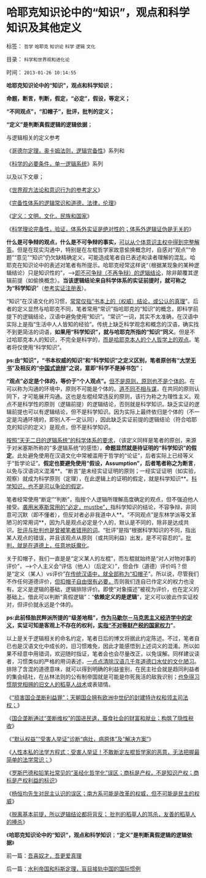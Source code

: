 # 哈耶克知识论中的“知识”，观点和科学知识及其他定义

标签： `哲学` `哈耶克` `知识论` `科学` `逻辑` `文化` 

目录： `科学和世界观和进化论`

时间： `2013-01-26 10:14:55`

**哈耶克知识论中的“知识”，观点和科学知识**；

**命题，断言，判断，假定，“必定”，假设，等定义；**

**“不同观点”，“扣帽子”，批评，批判的定义；**

**“定义”是判断真假逻辑的逻辑依据**；

与逻辑相关的定义参考

《[哥德尔定理，奥卡姆法则，逻辑完备性](../../../2011/5/3/只有人类才具备逻辑能力.md)》系列和

《[科学的必要条件，单一逻辑系统](../../../2011/5/28/科学必要条件，单一逻辑规则.md)》系列

以及以下文章；

《[世界观方法论和意识行为的参考定义](../../../2010/2/11/世界观方法论和意识行为的参考定义.md)》

《[完备性体系的逻辑常识和道德，法律，伦理](../../../2010/2/21/完备性体系的逻辑常识和道德，法律，伦理.md)》

《[定义：文明，文化，民族和国家](../../../2010/2/11/定义：文明，文化，民族和国家.md)》

《[科学理论完备性，验证，体系外实证是绝对性的；体系外逻辑证伪是无关的](../../../2010/7/12/中医是玄学；双盲统计是医疗保险的依据.md)》

**什么是可争辩的观点，什么是不可争辩的事实，**[可以从个体意识主权中得到完整解答](../../../2011/3/2/个体意识主权不是信仰：你的意识，不是别人的意识.md)。但是在现实沟通中，特别是在左棍哲学家故意偷换概念时，自感对“观点”“命题”“意见”“知识”仍欠缺精确定义，可能造成笔者自已表述和读者理解的混乱。哈耶克在知识论中的表述对笔者有所提示。哈耶克经常这样说“（根据某现象的某种逻辑结论）只是知识性的”，——>[即不可争辩（不再争辩）的逻辑结论](../../../2009/12/13/明确争论和不可争论的边界.md)，除非颠覆其逻辑前提（如偷换概念）。**当该逻辑结论来自科学体系的实证前提时，就可称之为“科学知识**”（[参考实证注册表](../../../2012/3/15/科学中没有哲学的位置；信仰的位置在那里？.md)）。

“知识”在汉语文化的习惯，[常常仅指“书本上的（权威）结论，或公认的真理](../../../2009/5/24/大学无书：读对书，不如会读书.md)”。后者的定义显然与哈耶克不同，笔者常用“常识”指哈耶克的“知识”的概念，即科学前提下的逻辑结论，汉语中避免使用“知识”。“常识”一词，其实不太准确，在汉语中实际上是指“生活中人人皆知的经验”。传统上缺乏科学观念和概念的汉语，确实找不到更简洁的词语，**如果用“科学知识”，就与哈耶克所指的“知识”同义**。但是不过哈耶克本人的知识，不完全是科学的，[而是哈耶克本人的个人哲学上的观点](../../../2012/3/18/传统知识分子“传统＝公有制＝五毛卫道”.md)。笔者将仅使用“科学知识”。

**ps:由“知识”，“书本权威的知识”和“科学知识”之定义区别，笔者原创有“[大学无书](../../../2009/12/14/和猪打架，和信念争论（不是信仰）.md)”及相反的“[中国式诡辩](../../../2008/8/31/“大学无书”，远离中国式诡辩！.md)”之说，意即“科学不是掉书包”**；

**“观点”必定是个体的，等价于“个人观点”。**[但不是原则，原则也不是个体的](../../../2012/3/14/系统论,进化论和信息系统.md)。在可以称为沟通的环境中，原则不可能是个体的。[道不同不相与谋](../../../2010/7/29/没有共同利益，请不要急忙以身相许！.md)，在共同的原则认同下，才可能展开沟通。这也是左棍经常违反的原则，该行为称之为理性主义。观点不是科学性的原则（逻辑前提）的逻辑结论，否则就是科学知识。缺乏实证的逻辑前提也可以有逻辑结论，但不是科学知识。因为实际上最终依归是个体的（不一定是沟通环境的，即别人不一定认同），因此缺乏实证前提的逻辑结论（符合哈耶克的知识的定义）是观点，但不是科学知识。

[按照“天无二日的逻辑系统”的科学体系的要求](../../../2010/6/10/“天无二日，法无二纲”科学体系基本要求.md)，（该定义同样是笔者的原创，来源于对米塞斯所称的“多逻辑系统”的感悟），**命题显然就是待证明的“科学知识”的假定**。此处避免使用在汉语文化中常被滥用于哲学的“论证”，后者实际上已经等义于“哲学论证”。**假定也要避免使用“假设，Assumption”，后者笔者称之为断言**，以免与汉语词义混淆**。“断言”是未经实证证明的原则；一经实证证明（如实验，观察）就成为科学原则（定理），在此逻辑上的证明的假定，就是科学知识**。[科学知识，也不是可以争论的假定](../../../2009/11/24/科学求知“五不争论”只讲事实.md)。

笔者经常使用“断定”“判断”，指按个人逻辑所理解高度确定的观点，但不强迫他人接受。[袭用米塞斯常用的“必定，mustbe”，](../../../2010/3/7/米塞斯是科学陈述不杂繁冗的文学典范.md)指科学知识的结论，不容争辩，非同意可沉默（即不懂者），但反对者必非我道中人**。“不同观点”是东林学派等文革陋习的常用词**，因为凡是观点必定是个人的，默认是不同的，除非是达成共识。[批评与批判也是曾被笔者错用的词](../../../2009/7/8/骂，批评，批判的权利和实证.md)。“批评”是指“根据科学知识的不同，指出某人观点的错误，并且该观点从原则（或共同利益）出发，是不可容忍的”。[批判，就是在道德上，任意地妖魔化](%E4%BD%9C%E9%81%93%E5%BE%B7%E6%84%8F%E4%B9%89%E4%B8%8A)。

关于扣帽子，我们一直是是“定义某人的左棍”，而左棍就始终是“对人对物对事的评价”，——>个人主义会“评估（他人）（后定义）”，但会作（道德）评价吗？但是“定义（某人）vs评价”[在传统汉语中，就全部称为“扣帽子](../../../2011/2/17/等级社会的真理标准就是“等级”本身.md)”。所以说，尽管我们不作任何道德评价，[但扣帽子自由很有必要，](../../../2011/7/19/不敢扣帽子的人，不会是民主人.md)否则我们连自已作定义的权力也没有。定义是逻辑的基础，逻辑排除评价。即使“对象描述”被视为评价，也在定义的基础上。借此可以判断“真假逻辑”：“**依赖定义的是逻辑**”，定义可以彼此作实证校对，但评价就永远是个体的。

**ps:此前怪胎民粹派所提的“级差地租”，[作为马歇尔－马克思主义经济学中的定义](../../../2011/2/9/马歇尔偷换了边际(Marginal／Edge)的概念为“均衡(equilibrium)”.md)，实证可知是客观上不存在的权利，[实指“不对等财产税的国家权力](../../../2012/1/17/英国无视农民生命的冷酷的级差地租包税制；.md)”**。

以上是关于逻辑相关的命名约定，笔者日后的博文将据此约定陈述。不过，笔者自已也是汉语文化中成长的，旧习惯难免，因此才能感悟到上述词义的混淆。所以如果不经意中用错词，欢迎随时指证，笔者会也会尽量改正，以免误解。同样建议读者，习惯类似的严格的用词表述，[一点点清除汉语几千年道德口水仗的文化陋习](../../../2010/10/16/汉语是修辞表意语言，最适合道德口水仗.md)。排除了含混的道德意味，就可以得到明确的利益鉴别，在民主社会就是趋同利益者的集会结社，在丛林法则的公有制帝国就是可能是你死我活的敌我识别；[也免得习惯朋党相拥的旧文人的稻草人战术](../../../2013/1/25/友善的稻草人意图强奸的恶意；.md)或表错情。

《[“损害国企垄断利益罪”；天朝国企拥有欧洲中世纪的封建特许权和领主司法权；](../../../2013/1/23/佛山夫妻案中的默认权益，公益诉讼，国进民退.md)》

《[国企垄断通过“垄断维权”的国进民退，蚕食社会的财富和就业；构筑了隐性税收](../../../2013/1/23/佛山小夫妻案中展示未来的“天堂or地狱”.md)》

《[“默认权益”“受害人举证”诊断“病灶，病原体”及“解决方案”](../../../2013/1/23/全部博文原创，全部观点原创；.md)》

《[人性本私的法学方程式：受害人举证！不敢断定左棍哲学家的恶意，无法把握最简单的法学常识；](../../../2013/1/24/人性本私的法学方程式.md)》

《[罗斯巴德和铅笔社常见的“圣经化哲学化”误区；商标是产权，不是知识产权；商标是产权利益的标识](../../../2013/1/24/商标是产权，但不是知识产权，及罗斯巴德和铅笔社.md)》

《[杨恒均先生对民主认识的误区；南方系可能是改革的权威，但不可能是民主的权威](../../../2013/1/24/请不加怀疑否定权威，及杨恒均和南方系.md)》

《[脱离基本前提，所以逻辑结论都将背反； 批判的稻草人的骂杀，友善的稻草人的捧杀](../../../2013/1/25/友善的稻草人意图强奸的恶意；.md)》

《**哈耶克知识论中的“知识”，观点和科学知识**；**“定义”是判断真假逻辑的逻辑依据**》



前一篇：[吾喜奴才，吾更爱真理](../../../2013/1/25/吾喜奴才，吾更爱真理.md)

后一篇：[水利帝国和科斯定理，盲目接轨中国的国际惯例](../../../2013/1/26/水利帝国和科斯定理都是以偏概全，盲目接轨中国的国际惯例；.md)